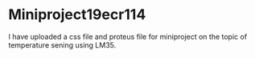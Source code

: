 # Miniproject19ecr114
I have uploaded a css file and proteus file for miniproject on the topic of temperature sening using LM35.
